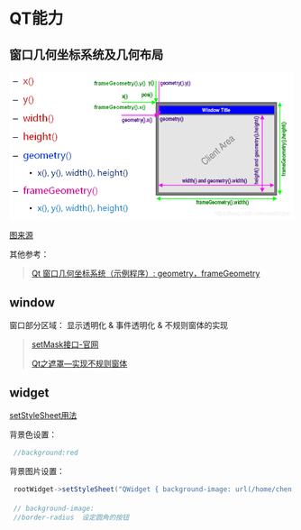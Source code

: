 # QT能力

## 窗口几何坐标系统及几何布局





![img](QT.assets/20190104194858171.png)

 [图来源](https://blog.csdn.net/qq_24127015/article/details/95115966)





其他参考：

>   [Qt 窗口几何坐标系统（示例程序）: geometry，frameGeometry](https://blog.csdn.net/ken2232/article/details/129474065?spm=1001.2101.3001.6650.2&utm_medium=distribute.pc_relevant.none-task-blog-2~default~CTRLIST~Rate-2-129474065-blog-95115966.235^v43^pc_blog_bottom_relevance_base7&depth_1-utm_source=distribute.pc_relevant.none-task-blog-2~default~CTRLIST~Rate-2-129474065-blog-95115966.235^v43^pc_blog_bottom_relevance_base7&utm_relevant_index=5 )

## window

窗口部分区域：  显示透明化 & 事件透明化  & 不规则窗体的实现

> [setMask接口-官网](https://doc.qt.io/qt-6/qwindow.html#setMask )
>
> [Qt之遮罩—实现不规则窗体](https://blog.csdn.net/Jacksqh/article/details/132584102 )

## widget

 [setStyleSheet用法](https://blog.csdn.net/boyemachao/article/details/91794698)

背景色设置：

```java
 //background:red
```

背景图片设置：

```java
 rootWidget->setStyleSheet("QWidget { background-image: url(/home/chen.gang42/workingSpace/QT/DEMO/png/gassi.png); }");
 
 // background-image:
 //border-radius  设定圆角的按钮
```